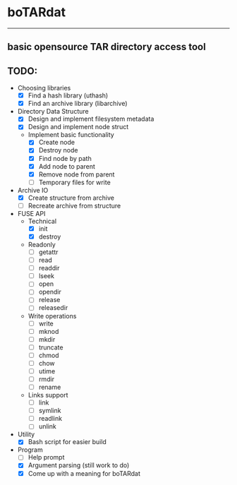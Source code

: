 # boTARdat
-----
basic opensource TAR directory access tool
-----
## TODO:
- Choosing libraries
  - [x] Find a hash library (uthash)
  - [x] Find an archive library (libarchive)
- Directory Data Structure
  - [x] Design and implement filesystem metadata
  - [x] Design and implement node struct
  - Implement basic functionality
    - [x] Create node
    - [x] Destroy node
    - [x] Find node by path
    - [x] Add node to parent
    - [x] Remove node from parent
    - [ ] Temporary files for write
- Archive IO
  - [x] Create structure from archive
  - [ ] Recreate archive from structure
- FUSE API
  - Technical
    - [x] init
    - [x] destroy
  - Readonly
    - [ ] getattr
    - [ ] read
    - [ ] readdir
    - [ ] lseek
    - [ ] open
    - [ ] opendir
    - [ ] release
    - [ ] releasedir
  - Write operations
    - [ ] write
    - [ ] mknod
    - [ ] mkdir
    - [ ] truncate
    - [ ] chmod
    - [ ] chow
    - [ ] utime
    - [ ] rmdir
    - [ ] rename
  - Links support
    - [ ] link
    - [ ] symlink
    - [ ] readlink
    - [ ] unlink
- Utility
  - [x] Bash script for easier build
- Program
  - [ ] Help prompt
  - [x] Argument parsing (still work to do)
  - [x] Come up with a meaning for boTARdat
